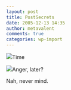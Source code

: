 ```yaml
---
layout: post
title: PostSecrets
date: 2005-12-13 14:35
author: metavalent
comments: true
categories: wp-import
---
```

<img src="https://web.archive.org/web/*/http://awebcamdarkly.com/">Time</a>

<img src="https://web.archive.org/web/*/http://awebcamdarkly.com/">Anger</a>, later?  

Nah, never mind.
